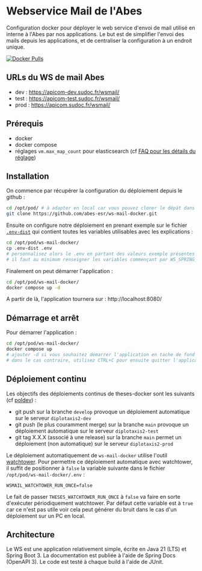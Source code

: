 # Webservice Mail de l'Abes

Configuration docker pour déployer le web service d'envoi de mail utilisé en interne à l'Abes par nos applications. Le but est de simplifier l'envoi des mails depuis les applications, et de centraliser la configuration à un endroit unique.

[![Docker Pulls](https://img.shields.io/docker/pulls/abesesr/wsmail.svg)](https://hub.docker.com/r/abesesr/wsmail/)

## URLs du WS de mail Abes 
- dev : https://apicom-dev.sudoc.fr/wsmail/
- test : https://apicom-test.sudoc.fr/wsmail/
- prod : https://apicom.sudoc.fr/wsmail/

## Prérequis

- docker
- docker compose
- réglages ``vm.max_map_count`` pour elasticsearch (cf [FAQ pour les détails du réglage](README-faq.md#comment-r%C3%A9gler-vmmax_map_count-pour-elasticsearch-))

## Installation

On commence par récupérer la configuration du déploiement depuis le github :
```bash
cd /opt/pod/ # à adapter en local car vous pouvez cloner le dépàt dans votre homedir
git clone https://github.com/abes-esr/ws-mail-docker.git
```

Ensuite on configure notre déploiement en prenant exemple sur le fichier [``.env-dist``](https://github.com/abes-esr/ws-mail-docker/blob/develop/.env-dist) qui contient toutes les variables utilisables avec les explications :
```bash
cd /opt/pod/ws-mail-docker/
cp .env-dist .env
# personnalisez alors le .env en partant des valeurs exemple présentes dans le .env-dist
# il faut au minimum renseigner les variables commençant par WS_SPRING_MAIL... les autres sont facultatives
```

Finalement on peut démarrer l'application :
```bash
cd /opt/pod/ws-mail-docker/
docker compose up -d
```

A partir de là, l'application tournera sur : http://localhost:8080/


## Démarrage et arrêt

Pour démarrer l'application :
```bash
cd /opt/pod/ws-mail-docker/
docker compose up
# ajouter -d si vous souhaitez démarrer l'application en tache de fond
# dans le cas contraire, utilisez CTRL+C pour ensuite quitter l'application
```

## Déploiement continu

Les objectifs des déploiements continus de theses-docker sont les suivants (cf [poldev](https://github.com/abes-esr/abes-politique-developpement/blob/main/01-Gestion%20du%20code%20source.md#utilisation-des-branches)) :
- git push sur la branche ``develop`` provoque un déploiement automatique sur le serveur ``diplotaxis2-dev``
- git push (le plus couramment merge) sur la branche ``main`` provoque un déploiement automatique sur le serveur ``diplotaxis2-test``
- git tag X.X.X (associé à une release) sur la branche ``main`` permet un déploiement (non automatique) sur le serveur ``diplotaxis2-prod``

Le déploiement automatiquement de ``ws-mail-docker`` utilise l'outil [watchtower](https://containrrr.dev/watchtower/). Pour permettre ce déploiement automatique avec watchtower, il suffit de positionner à ``false`` la variable suivante dans le fichier ``/opt/pod/ws-mail-docker/.env`` :
```env
WSMAIL_WATCHTOWER_RUN_ONCE=false
```
Le fait de passer ``THESES_WATCHTOWER_RUN_ONCE`` à ``false`` va faire en sorte d'exécuter périodiquement watchtower. Par défaut cette variable est à ``true`` car ce n'est pas utile voir cela peut générer du bruit dans le cas d'un déploiement sur un PC en local.

## Architecture

Le WS est une application relativement simple, écrite en Java 21 (LTS) et Spring Boot 3.
La documentation est publiée à l'aide de Spring Docs (OpenAPI 3).
Le code est testé à chaque build à l'aide de JUnit.
